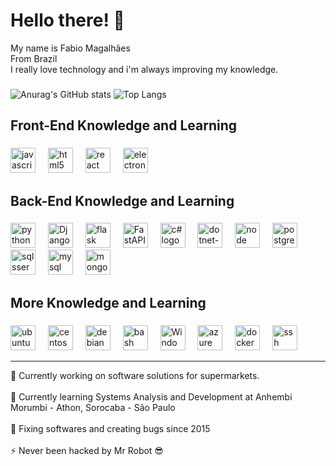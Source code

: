 <h1> Hello there! 👋</h1>
<p>My name is Fabio Magalhães<br>From Brazil <br>I really love technology and i'm always improving my knowledge.</p>

###

![Anurag's GitHub stats](https://github-readme-stats.vercel.app/api?username=fabiomagajr&theme=aura&show_icons=true&rank_icon=github)
![Top Langs](https://github-readme-stats.vercel.app/api/top-langs/?username=fabiomagajr&layout=donut&theme=aura&hide=html,css,Jupyter%20Notebook,tsql) 


###
<!--
**fabiomagajr/fabiomagajr** is a ✨ _special_ ✨ repository because its `README.md` (this file) appears on your GitHub profile.
-->


<h2 align="left">Front-End Knowledge and Learning </h2>

###

<div align="left">
  <img src="https://cdn.jsdelivr.net/gh/devicons/devicon/icons/javascript/javascript-original.svg" height="40" alt="javascript logo"  title="Javascript"/>
  <img width="12" />  
  <img src="https://cdn.jsdelivr.net/gh/devicons/devicon/icons/html5/html5-original.svg" height="40" alt="html5 logo"  title="HTML5"/>
  <img width="12" />
  <img src="https://cdn.jsdelivr.net/gh/devicons/devicon/icons/react/react-original.svg" height="40" alt="react logo"  title="React / React Native"/>
  <img width="12" />
  <img src="https://cdn.jsdelivr.net/gh/devicons/devicon/icons/electron/electron-original.svg" height="40" alt="electron logo"  title="Electron"/>
  <img width="12" />
</div>
<h2 align="left">Back-End Knowledge and Learning </h2>

###

<div align="left">
  <img src="https://cdn.jsdelivr.net/gh/devicons/devicon/icons/python/python-original.svg" height="40" alt="python"  title="Python"/>  
  <img width="12" />
  <img src="https://cdn.jsdelivr.net/gh/devicons/devicon/icons/django/django-plain.svg" height="40" alt="Django"  title="Django"/>  
  <img width="12" />
  <img src="https://cdn.jsdelivr.net/gh/devicons/devicon/icons/flask/flask-original.svg" height="40" alt="flask"  title="Flask"/>  
  <img width="12" />
  <img src="https://cdn.jsdelivr.net/gh/devicons/devicon/icons/fastapi/fastapi-original.svg" height="40" alt="FastAPI"  title="FastAPI"/>  
  <img width="12" />
  <img src="https://cdn.jsdelivr.net/gh/devicons/devicon/icons/csharp/csharp-original.svg" height="40" alt="c# logo"  title="Csharp"/>
  <img width="12" />
  <img src="https://cdn.jsdelivr.net/gh/devicons/devicon/icons/dotnetcore/dotnetcore-original.svg" height="40" alt="dotnet-core logo"  title=".NET Core"/>
  <img width="12" />
  <img src="https://cdn.jsdelivr.net/gh/devicons/devicon/icons/nodejs/nodejs-original-wordmark.svg" height="40" alt="node logo"  title="Node"/>
  <img width="12" />  
  
  <img src="https://cdn.jsdelivr.net/gh/devicons/devicon/icons/postgresql/postgresql-original.svg" height="40" alt="postgresql logo"  title="PostgreSQL"/>
  <img width="12" />
  <img src="https://cdn.jsdelivr.net/gh/devicons/devicon/icons/microsoftsqlserver/microsoftsqlserver-original.svg" height="40" alt="sqlsserver logo"  title="SQL Server"/>
  <img width="12" />  
  <img src="https://cdn.jsdelivr.net/gh/devicons/devicon/icons/mysql/mysql-original.svg" height="40" alt="mysql logo"  title="MySql"/>
  <img width="12" />
  <img src="https://cdn.jsdelivr.net/gh/devicons/devicon/icons/mongodb/mongodb-original.svg" height="40" alt="mongodb logo"  title="Mongo DB"/>
  <img width="12" />
</div>

###

<h2 align="left">More Knowledge and Learning </h2>

###

<div align="left">
  <img src="https://cdn.jsdelivr.net/gh/devicons/devicon/icons/ubuntu/ubuntu-original.svg" height="40" alt="ubuntu"  title="Ubuntu / Ubuntu Server"/>
  <img width="12" />
  <img src="https://cdn.jsdelivr.net/gh/devicons/devicon/icons/centos/centos-original.svg" height="40" alt="centos"  title="CentOS"/>
  <img width="12" />
  <img src="https://cdn.jsdelivr.net/gh/devicons/devicon/icons/debian/debian-original.svg" height="40" alt="debian"  title="Debian"/>
  <img width="12" />
  <img src="https://cdn.jsdelivr.net/gh/devicons/devicon/icons/bash/bash-original.svg" height="40" alt="bash"  title="Bash Script"/>
  <img width="12" />
  <img src="https://cdn.jsdelivr.net/gh/devicons/devicon/icons/windows11/windows11-original.svg" height="40" alt="Windows Server"  title="Windows Server"/>
  <img width="12" />
  <img src="https://cdn.jsdelivr.net/gh/devicons/devicon/icons/azure/azure-original.svg" height="40" alt="azure"  title="Azure"/>
  <img width="12" />
  <img src="https://cdn.jsdelivr.net/gh/devicons/devicon/icons/docker/docker-original.svg" height="40" alt="docker"  title="Docker"/>
  <img width="12" />
  <img src="https://cdn.jsdelivr.net/gh/devicons/devicon/icons/ssh/ssh-original-wordmark.svg" height="40" alt="ssh"  title="SSH"/>
  <img width="12" />
  
    
</div>

<hr>


🔭 Currently working on software solutions for supermarkets.<br><br>
🌱 Currently learning Systems Analysis and Development at Anhembi Morumbi - Athon, Sorocaba - São Paulo<br><br>
🚀 Fixing softwares and creating bugs since 2015<br><br>
⚡ Never been hacked by Mr Robot 😎




